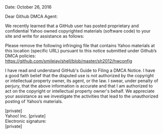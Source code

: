 Date:  October 26, 2016

Dear Github DMCA Agent:

We recently learned that a GitHub user has posted proprietary and confidential Yahoo owned copyrighted materials (software code) to your site and write for assistance as follows:

Please remove the following infringing file that contains Yahoo materials at this location (specific URL) pursuant to this notice submitted under Github’s DMCA policies:  
https://github.com/smilejay/shell/blob/master/sh2012/hwconfig

I have read and understand GitHub's Guide to Filing a DMCA Notice. I have a good faith belief that the disputed use is not authorized by the copyright or intellectual property owner, its agent, or the law. I swear, under penalty of perjury, that the above information is accurate and that I am authorized to act on the copyright or intellectual property owner's behalf. We appreciate your assistance as we investigate the activities that lead to the unauthorized posting of Yahoo’s materials.

[private]  
Yahoo! Inc.
[private]  
Electronic signature:  
[private]

